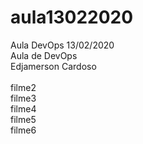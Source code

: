 # aula13022020
Aula DevOps 13/02/2020<br>
Aula de DevOps<br>
Edjamerson Cardoso<br>
<br>
filme2<br>
filme3<br>
filme4<br>
filme5<br>
filme6<br>
